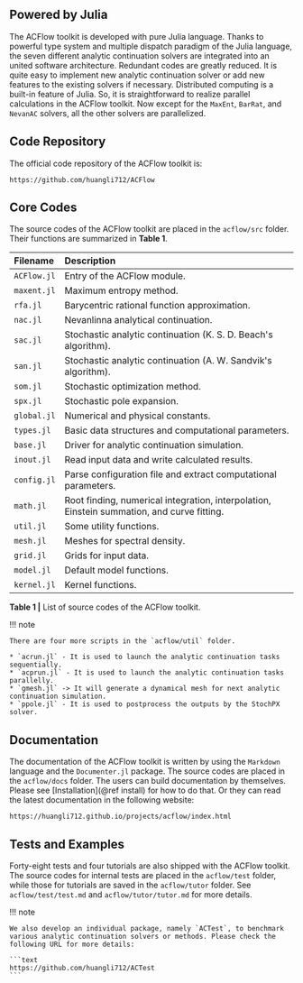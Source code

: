 ## Powered by Julia

The ACFlow toolkit is developed with pure Julia language. Thanks to powerful type system and multiple dispatch paradigm of the Julia language, the seven different analytic continuation solvers are integrated into an united software architecture. Redundant codes are greatly reduced. It is quite easy to implement new analytic continuation solver or add new features to the existing solvers if necessary. Distributed computing is a built-in feature of Julia. So, it is straightforward to realize parallel calculations in the ACFlow toolkit. Now except for the `MaxEnt`, `BarRat`, and `NevanAC` solvers, all the other solvers are parallelized.

## Code Repository

The official code repository of the ACFlow toolkit is:

```text
https://github.com/huangli712/ACFlow
```

## Core Codes

The source codes of the ACFlow toolkit are placed in the `acflow/src` folder. Their functions are summarized in **Table 1**.

| Filename | Description |
| :------- | :---------- |
| `ACFlow.jl` | Entry of the ACFlow module. |
| `maxent.jl` | Maximum entropy method. |
| `rfa.jl`    | Barycentric rational function approximation. |
| `nac.jl`    | Nevanlinna analytical continuation. |
| `sac.jl`    | Stochastic analytic continuation (K. S. D. Beach's algorithm). |
| `san.jl`    | Stochastic analytic continuation (A. W. Sandvik's algorithm). |
| `som.jl`    | Stochastic optimization method. |
| `spx.jl`    | Stochastic pole expansion. |
| `global.jl` | Numerical and physical constants. |
| `types.jl`  | Basic data structures and computational parameters. |
| `base.jl`   | Driver for analytic continuation simulation. |
| `inout.jl`  | Read input data and write calculated results. |
| `config.jl` | Parse configuration file and extract computational parameters. |
| `math.jl`   | Root finding, numerical integration, interpolation, Einstein summation, and curve fitting. |
| `util.jl`   | Some utility functions. |
| `mesh.jl`   | Meshes for spectral density. |
| `grid.jl`   | Grids for input data. |
| `model.jl`  | Default model functions. |
| `kernel.jl` | Kernel functions. |

**Table 1 |** List of source codes of the ACFlow toolkit.

!!! note

    There are four more scripts in the `acflow/util` folder.

    * `acrun.jl` - It is used to launch the analytic continuation tasks sequentially.
    * `acprun.jl` - It is used to launch the analytic continuation tasks parallelly.
    * `gmesh.jl` -> It will generate a dynamical mesh for next analytic continuation simulation.
    * `ppole.jl` - It is used to postprocess the outputs by the StochPX solver.

## Documentation

 The documentation of the ACFlow toolkit is written by using the `Markdown` language and the `Documenter.jl` package. The source codes are placed in the `acflow/docs` folder. The users can build documentation by themselves. Please see [Installation](@ref install) for how to do that. Or they can read the latest documentation in the following website:

```text
https://huangli712.github.io/projects/acflow/index.html
```

## Tests and Examples

Forty-eight tests and four tutorials are also shipped with the ACFlow toolkit. The source codes for internal tests are placed in the `acflow/test` folder, while those for tutorials are saved in the `acflow/tutor` folder. See `acflow/test/test.md` and `acflow/tutor/tutor.md` for more details.

!!! note

    We also develop an individual package, namely `ACTest`, to benchmark various analytic continuation solvers or methods. Please check the following URL for more details:

    ```text
    https://github.com/huangli712/ACTest
    ```
